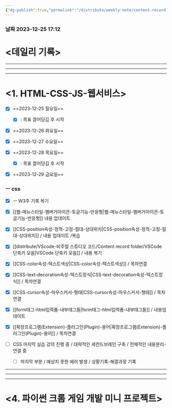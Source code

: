 ```yaml
---
{"dg-publish":true,"permalink":"/distribute/weekly-note/content-record-folder/2023-12-24-w4/","tags":["데일리-주간-기록"],"noteIcon":""}
---
```


### 날짜 2023-12-25 17:12

# <데일리 기록> 




----
-----
---
# <1. HTML-CSS-JS-웹서비스>

- [x] ==2023-12-25 월요일==
	- [x] : 목표 끌어당김 후 시작
- [x] ==2023-12-26 화요일==
- [x] ==2023-12-27 수요일==
- [x] ==2023-12-28 목요일==
	- [x] : 목표 끌어당김 후 시작
- [x] ==2023-12-29 금요일==


### ㅡ css
- [x] ㅡ W3주 기록 복기
- [x] [[웹-메뉴스타일-햄버거아이콘-토글기능-반응형\|웹-메뉴스타일-햄버거아이콘-토글기능-반응형]] 내용 업데이트
- [x] [[CSS-position속성-정적-고정-절대-상대위치\|CSS-position속성-정적-고정-절대-상대위치]] / 내용 업데이트 /복습
- [x] [[distribute/VScode-비주얼 스튜디오 코드/Content record folder/VSCode 단축키 모음\|VSCode 단축키 모음]] / 내용 복기
- [x] [[CSS-color속성-텍스트색상\|CSS-color속성-텍스트색상]] / 목차연결
- [x] [[CSS-text-decoration속성-텍스트장식\|CSS-text-decoration속성-텍스트장식]] / 목차연결
- [x] [[CSS-cursor속성-마우스커서-형태\|CSS-cursor속성-마우스커서-형태]] / 목차연결
- [x] [[form태그-html입력폼-내부태그들\|form태그-html입력폼-내부태그들]] / 내용업데이트
- [x] [[확장프로그램(Extension)-플러그인(Plugin)-용어\|확장프로그램(Extension)-플러그인(Plugin)-용어]] / 목차연결
	
- [ ] CSS 마지막 실습 강의 진행 중 / 대략적인 세컨드브레인 구축 / 전체적인 내용분리-연결 중
	- [ ] 마지막 부분 / 예상치 못한 에러 발생 / 상황기록-해결과정 기록 

------
---
---
# <4. 파이썬 크롬 게임 개발 미니 프로젝트>

